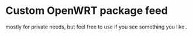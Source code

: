 # Custom OpenWRT package feed

mostly for private needs, but feel free to use if you see something you like..
